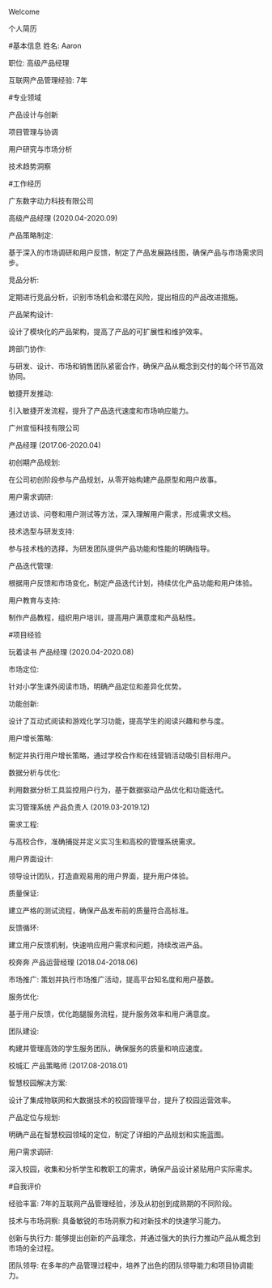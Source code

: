 Welcome

个人简历

#基本信息
姓名: Aaron

职位: 高级产品经理

互联网产品管理经验: 7年


#专业领域

产品设计与创新

项目管理与协调

用户研究与市场分析

技术趋势洞察


#工作经历

广东数字动力科技有限公司

高级产品经理 (2020.04-2020.09)

产品策略制定: 

基于深入的市场调研和用户反馈，制定了产品发展路线图，确保产品与市场需求同步。

竞品分析:

定期进行竞品分析，识别市场机会和潜在风险，提出相应的产品改进措施。

产品架构设计: 

设计了模块化的产品架构，提高了产品的可扩展性和维护效率。

跨部门协作: 

与研发、设计、市场和销售团队紧密合作，确保产品从概念到交付的每个环节高效协同。

敏捷开发推动:

引入敏捷开发流程，提升了产品迭代速度和市场响应能力。

广州宣恒科技有限公司

产品经理 (2017.06-2020.04)

初创期产品规划: 

在公司初创阶段参与产品规划，从零开始构建产品原型和用户故事。

用户需求调研: 

通过访谈、问卷和用户测试等方法，深入理解用户需求，形成需求文档。

技术选型与研发支持:

参与技术栈的选择，为研发团队提供产品功能和性能的明确指导。

产品迭代管理:

根据用户反馈和市场变化，制定产品迭代计划，持续优化产品功能和用户体验。

用户教育与支持: 

制作产品教程，组织用户培训，提高用户满意度和产品粘性。



#项目经验

玩着读书
产品经理 (2020.04-2020.08)

市场定位: 

针对小学生课外阅读市场，明确产品定位和差异化优势。

功能创新: 

设计了互动式阅读和游戏化学习功能，提高学生的阅读兴趣和参与度。

用户增长策略: 

制定并执行用户增长策略，通过学校合作和在线营销活动吸引目标用户。

数据分析与优化: 

利用数据分析工具监控用户行为，基于数据驱动产品优化和功能迭代。

实习管理系统
产品负责人 (2019.03-2019.12)

需求工程: 

与高校合作，准确捕捉并定义实习生和高校的管理系统需求。

用户界面设计:

领导设计团队，打造直观易用的用户界面，提升用户体验。

质量保证:

建立严格的测试流程，确保产品发布前的质量符合高标准。

反馈循环:

建立用户反馈机制，快速响应用户需求和问题，持续改进产品。

校奔奔
产品运营经理 (2018.04-2018.06)

市场推广: 
策划并执行市场推广活动，提高平台知名度和用户基数。

服务优化: 

基于用户反馈，优化跑腿服务流程，提升服务效率和用户满意度。

团队建设: 

构建并管理高效的学生服务团队，确保服务的质量和响应速度。

校城汇
产品策略师 (2017.08-2018.01)

智慧校园解决方案:

设计了集成物联网和大数据技术的校园管理平台，提升了校园运营效率。

产品定位与规划:

明确产品在智慧校园领域的定位，制定了详细的产品规划和实施蓝图。

用户需求调研: 

深入校园，收集和分析学生和教职工的需求，确保产品设计紧贴用户实际需求。




#自我评价

经验丰富: 7年的互联网产品管理经验，涉及从初创到成熟期的不同阶段。

技术与市场洞察: 具备敏锐的市场洞察力和对新技术的快速学习能力。

创新与执行力: 能够提出创新的产品理念，并通过强大的执行力推动产品从概念到市场的全过程。

团队领导: 在多年的产品管理过程中，培养了出色的团队领导能力和项目协调能力。
